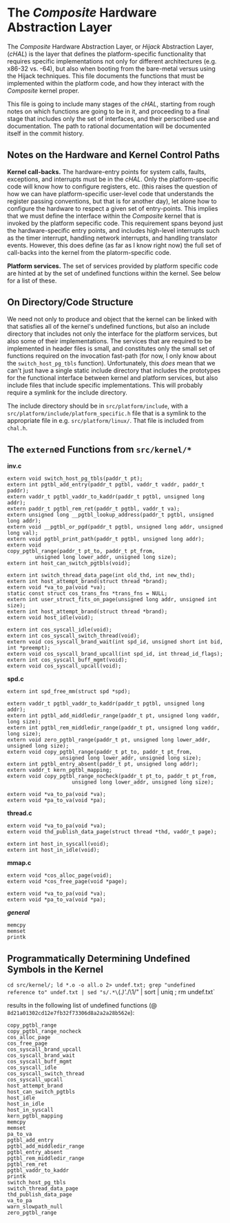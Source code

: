 The _Composite_ Hardware Abstraction Layer
==========================================

The _Composite_ Hardware Abstraction Layer, or _Hijack_ Abstraction
Layer, (_cHAL_) is the layer that defines the platform-specific
functionality that requires specific implementations not only for
different architectures (e.g. x86-32 vs. -64), but also when booting
from the bare-metal versus using the Hijack techniques.  This file
documents the functions that must be implemented within the platform
code, and how they interact with the _Composite_ kernel proper.

This file is going to include many stages of the _cHAL_, starting from
rough notes on which functions are going to be in it, and proceeding
to a final stage that includes only the set of interfaces, and their
perscribed use and documentation.  The path to rational documentation
will be documented itself in the commit history.

Notes on the Hardware and Kernel Control Paths
----------------------------------------------

**Kernel call-backs.** The hardware-entry points for system calls,
faults, exceptions, and interrupts must be in the _cHAL_.  Only the
platform-specific code will know how to configure registers,
etc. (this raises the question of how we can have platform-specific
user-level code that understands the register passing conventions, but
that is for another day), let alone how to configure the hardware to
respect a given set of entry-points.  This implies that we must define
the interface within the _Composite_ kernel that is invoked by the
platform sepecific code.  This requirement spans beyond just the
hardware-specific entry points, and includes high-level interrupts
such as the timer interrupt, handling network interrupts, and handling
translator events.  However, this does define (as far as I know right
now) the full set of call-backs into the kernel from the
platorm-specific code.

**Platform services.** The set of services provided by platform
specific code are hinted at by the set of undefined functions within
the kernel.  See below for a list of these.


On Directory/Code Structure
---------------------------

We need not only to produce and object that the kernel can be linked
with that satisfies all of the kernel's undefined functions, but also
an include directory that includes not only the interface for the
platform services, but also some of their implementations.  The
services that are required to be implemented in header files is small,
and constitutes only the small set of functions required on the
invocation fast-path (for now, I only know about the
`switch_host_pg_tbls` function).  Unfortunately, this _does_ mean that
we can't just have a single static include directory that includes the
prototypes for the functional interface between kernel and platform
services, but also include files that include specific
implementations.  This will probably require a symlink for the include
directory.

The include directory should be in `src/platform/include`, with a
`src/platform/include/platform_specific.h` file that is a symlink to
the appropriate file in e.g. `src/platform/linux/`.  That file is
included from `chal.h`.

The `extern`ed Functions from `src/kernel/*`
------------------------------------------ 

**inv.c**
```
extern void switch_host_pg_tbls(paddr_t pt);
extern int pgtbl_add_entry(paddr_t pgtbl, vaddr_t vaddr, paddr_t paddr); 
extern vaddr_t pgtbl_vaddr_to_kaddr(paddr_t pgtbl, unsigned long addr);
extern paddr_t pgtbl_rem_ret(paddr_t pgtbl, vaddr_t va);
extern unsigned long __pgtbl_lookup_address(paddr_t pgtbl, unsigned long addr);
extern void __pgtbl_or_pgd(paddr_t pgtbl, unsigned long addr, unsigned long val);
extern void pgtbl_print_path(paddr_t pgtbl, unsigned long addr);
extern void
copy_pgtbl_range(paddr_t pt_to, paddr_t pt_from, 
		 unsigned long lower_addr, unsigned long size);
extern int host_can_switch_pgtbls(void);

extern int switch_thread_data_page(int old_thd, int new_thd);
extern int host_attempt_brand(struct thread *brand);
extern void *va_to_pa(void *va);
static const struct cos_trans_fns *trans_fns = NULL;
extern int user_struct_fits_on_page(unsigned long addr, unsigned int size);
extern int host_attempt_brand(struct thread *brand);
extern void host_idle(void);

extern int cos_syscall_idle(void);
extern int cos_syscall_switch_thread(void);
extern void cos_syscall_brand_wait(int spd_id, unsigned short int bid, int *preempt);
extern void cos_syscall_brand_upcall(int spd_id, int thread_id_flags);
extern int cos_syscall_buff_mgmt(void);
extern void cos_syscall_upcall(void);
```

**spd.c**
```
extern int spd_free_mm(struct spd *spd);

extern vaddr_t pgtbl_vaddr_to_kaddr(paddr_t pgtbl, unsigned long addr);
extern int pgtbl_add_middledir_range(paddr_t pt, unsigned long vaddr, long size);
extern int pgtbl_rem_middledir_range(paddr_t pt, unsigned long vaddr, long size);
extern void zero_pgtbl_range(paddr_t pt, unsigned long lower_addr, unsigned long size);
extern void copy_pgtbl_range(paddr_t pt_to, paddr_t pt_from,
			     unsigned long lower_addr, unsigned long size);
extern int pgtbl_entry_absent(paddr_t pt, unsigned long addr);
extern vaddr_t kern_pgtbl_mapping;
extern void copy_pgtbl_range_nocheck(paddr_t pt_to, paddr_t pt_from,
				     unsigned long lower_addr, unsigned long size);

extern void *va_to_pa(void *va);
extern void *pa_to_va(void *pa);
```

**thread.c**
```
extern void *va_to_pa(void *va);
extern void thd_publish_data_page(struct thread *thd, vaddr_t page);

extern int host_in_syscall(void);
extern int host_in_idle(void);
```
**mmap.c**
```
extern void *cos_alloc_page(void);
extern void *cos_free_page(void *page);

extern void *va_to_pa(void *va);
extern void *pa_to_va(void *pa);
```

***general***
```
memcpy
memset
printk
```

Programmatically Determining Undefined Symbols in the Kernel
------------------------------------------------------------

`cd src/kernel/; ld *.o -o all.o 2> undef.txt; grep "undefined reference to" undef.txt | sed "s/.*\`\(.*\)'.*/\1/" | sort | uniq ; rm undef.txt`

results in the following list of undefined functions (@
`8d21a01302cd12e7fb32f73306d8a2a2a28b562e`):

```
copy_pgtbl_range
copy_pgtbl_range_nocheck
cos_alloc_page
cos_free_page
cos_syscall_brand_upcall
cos_syscall_brand_wait
cos_syscall_buff_mgmt
cos_syscall_idle
cos_syscall_switch_thread
cos_syscall_upcall
host_attempt_brand
host_can_switch_pgtbls
host_idle
host_in_idle
host_in_syscall
kern_pgtbl_mapping
memcpy
memset
pa_to_va
pgtbl_add_entry
pgtbl_add_middledir_range
pgtbl_entry_absent
pgtbl_rem_middledir_range
pgtbl_rem_ret
pgtbl_vaddr_to_kaddr
printk
switch_host_pg_tbls
switch_thread_data_page
thd_publish_data_page
va_to_pa
warn_slowpath_null
zero_pgtbl_range
```
